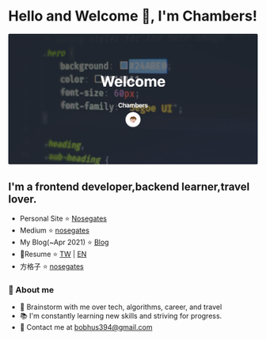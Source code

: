 # Hello and Welcome 👋, I'm Chambers!
![](/readme/cover.png)
## I'm a frontend developer,backend learner,travel lover.
- Personal Site :star: [Nosegates](https://nosegates.com/)
- Medium :star: [nosegates](https://medium.com/nosegates)
- My Blog(~Apr 2021) :star: [Blog](https://connectshark.github.io/)
- 📝Resume :star: [TW](https://cdn.jsdelivr.net/gh/connectshark/resume@latest/tw-Chambers.pdf) | [EN](https://cdn.jsdelivr.net/gh/connectshark/resume@latest/en-Chambers.pdf)
- 方格子 :star: [nosegates](https://vocus.cc/user/@nosegates)


### 🧐 About me
- 💬 Brainstorm with me over tech, algorithms, career, and travel
- 📚 I'm constantly learning new skills and striving for progress.
- 💌 Contact me at bobhus394@gmail.com

